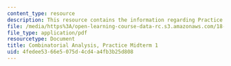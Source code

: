 ```yaml
---
content_type: resource
description: This resource contains the information regarding Practice Midterm 1.
file: /media/https%3A/open-learning-course-data-rc.s3.amazonaws.com/18-314-combinatorial-analysis-fall-2014/4fedee5366e5075d4cd4a4fb3b25d808_MIT18_314F14_pracq1.pdf
file_type: application/pdf
resourcetype: Document
title: Combinatorial Analysis, Practice Midterm 1
uid: 4fedee53-66e5-075d-4cd4-a4fb3b25d808
---
```

